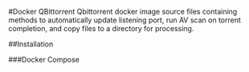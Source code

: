 #Docker QBittorrent
Qbittorrent docker image source files containing methods to automatically update listening port, run AV scan on torrent completion, and copy files to a directory for processing.

##Installation

###Docker Compose
